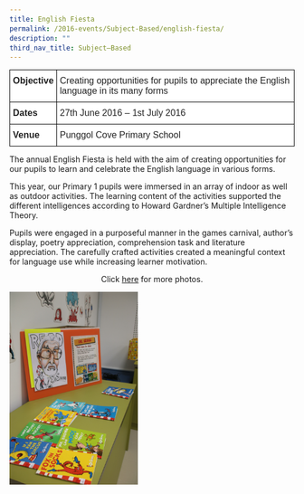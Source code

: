 ```yaml
---
title: English Fiesta
permalink: /2016-events/Subject-Based/english-fiesta/
description: ""
third_nav_title: Subject–Based
---
```

<style type="text/css">
.tg  {border-collapse:collapse;border-spacing:0;margin:0px auto;}
.tg td{border-color:black;border-style:solid;border-width:1px;font-family:Arial, sans-serif;font-size:14px;
  overflow:hidden;padding:10px 5px;word-break:normal;}
.tg th{border-color:black;border-style:solid;border-width:1px;font-family:Arial, sans-serif;font-size:14px;
  font-weight:normal;overflow:hidden;padding:10px 5px;word-break:normal;}
.tg .tg-sf6z{background-color:#FFF;color:#222;font-size:16px;font-weight:bold;text-align:left;vertical-align:top}
.tg .tg-g6yu{background-color:#FFF;color:#222;font-size:16px;text-align:left;vertical-align:top}
</style>
<table class="tg">
<tbody>
  <tr>
    <td class="tg-sf6z">Objective</td>
    <td class="tg-g6yu">Creating opportunities for pupils to appreciate the English language in its many forms</td>
  </tr>
  <tr>
    <td class="tg-sf6z">Dates</td>
    <td class="tg-g6yu">27th June 2016 – 1st July 2016</td>
  </tr>
  <tr>
    <td class="tg-sf6z">Venue</td>
    <td class="tg-g6yu">Punggol Cove Primary School</td>
  </tr>
</tbody>
</table>

The annual English Fiesta is held with the aim of creating opportunities for our pupils to learn and celebrate the English language in various forms.

  

This year, our Primary 1 pupils were immersed in an array of indoor as well as outdoor activities. The learning content of the activities supported the different intelligences according to Howard Gardner’s Multiple Intelligence Theory.

  

Pupils were engaged in a purposeful manner in the games carnival, author’s display, poetry appreciation, comprehension task and literature appreciation. The carefully crafted activities created a meaningful context for language use while increasing learner motivation. 

  

<center>Click <a href="https://flic.kr/s/aHskDa2M1p">here</a> for more photos.</center>

<img src="/images/2016%20English%20Fiesta%20(143).jpeg" 
     style="width:45%">
